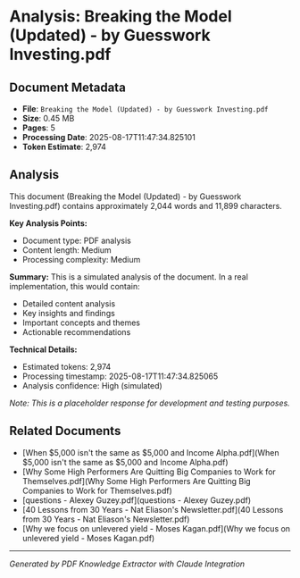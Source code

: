 # Analysis: Breaking the Model (Updated) - by Guesswork Investing.pdf

## Document Metadata
- **File**: `Breaking the Model (Updated) - by Guesswork Investing.pdf`
- **Size**: 0.45 MB
- **Pages**: 5
- **Processing Date**: 2025-08-17T11:47:34.825101
- **Token Estimate**: 2,974

## Analysis

This document (Breaking the Model (Updated) - by Guesswork Investing.pdf) contains approximately 2,044 words and 11,899 characters.

**Key Analysis Points:**
- Document type: PDF analysis
- Content length: Medium
- Processing complexity: Medium

**Summary:**
This is a simulated analysis of the document. In a real implementation, this would contain:
- Detailed content analysis
- Key insights and findings
- Important concepts and themes
- Actionable recommendations

**Technical Details:**
- Estimated tokens: 2,974
- Processing timestamp: 2025-08-17T11:47:34.825065
- Analysis confidence: High (simulated)

*Note: This is a placeholder response for development and testing purposes.*

## Related Documents

- [When $5,000 isn't the same as $5,000 and Income Alpha.pdf](When $5,000 isn't the same as $5,000 and Income Alpha.pdf)
- [Why Some High Performers Are Quitting Big Companies to Work for Themselves.pdf](Why Some High Performers Are Quitting Big Companies to Work for Themselves.pdf)
- [questions - Alexey Guzey.pdf](questions - Alexey Guzey.pdf)
- [40 Lessons from 30 Years - Nat Eliason's Newsletter.pdf](40 Lessons from 30 Years - Nat Eliason's Newsletter.pdf)
- [Why we focus on unlevered yield - Moses Kagan.pdf](Why we focus on unlevered yield - Moses Kagan.pdf)

---
*Generated by PDF Knowledge Extractor with Claude Integration*